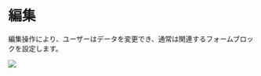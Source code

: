# 編集

編集操作により、ユーザーはデータを変更でき、通常は関連するフォームブロックを設定します。

![](https://static-docs.nocobase.com/9b412840521b7ae6d5c5f0372df2f349.png)


